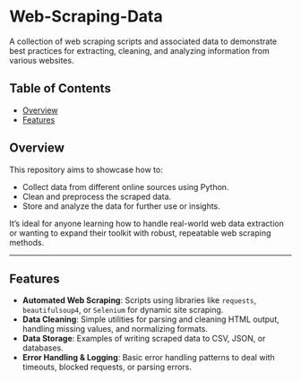 # Web-Scraping-Data

A collection of web scraping scripts and associated data to demonstrate best practices for extracting, cleaning, and analyzing information from various websites.

## Table of Contents

- [Overview](#overview)
- [Features](#features)

## Overview

This repository aims to showcase how to:

- Collect data from different online sources using Python.
- Clean and preprocess the scraped data.
- Store and analyze the data for further use or insights.

It’s ideal for anyone learning how to handle real-world web data extraction or wanting to expand their toolkit with robust, repeatable web scraping methods.

---

## Features

- **Automated Web Scraping**: Scripts using libraries like `requests`, `beautifulsoup4`, or `Selenium` for dynamic site scraping.
- **Data Cleaning**: Simple utilities for parsing and cleaning HTML output, handling missing values, and normalizing formats.
- **Data Storage**: Examples of writing scraped data to CSV, JSON, or databases.
- **Error Handling & Logging**: Basic error handling patterns to deal with timeouts, blocked requests, or parsing errors.

